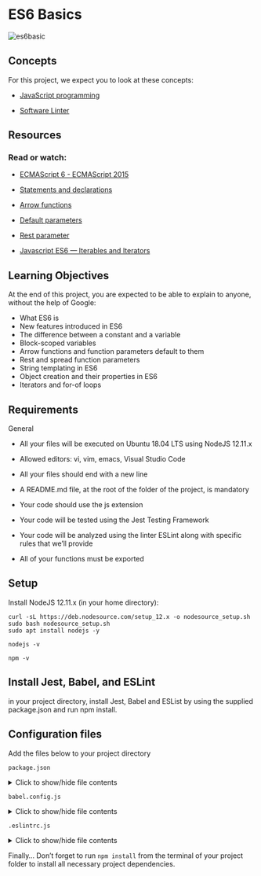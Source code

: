 # ES6 Basics
![es6basic](https://github.com/alchemistlowkey/alx-backend-javascript/assets/46524038/021d01db-c2d2-4fd1-b36d-0d77db8926e2)

## Concepts
For this project, we expect you to look at these concepts:

- [JavaScript programming](https://intranet.alxswe.com/concepts/852)

- [Software Linter](https://intranet.alxswe.com/concepts/542)

## Resources

### Read or watch:

- [ECMAScript 6 - ECMAScript 2015](https://www.w3schools.com/js/js_es6.asp)

- [Statements and declarations](https://developer.mozilla.org/en-US/docs/Web/JavaScript/Reference/Statements)

- [Arrow functions](https://developer.mozilla.org/en-US/docs/Web/JavaScript/Reference/Functions/Arrow_functions)

- [Default parameters](https://developer.mozilla.org/en-US/docs/Web/JavaScript/Reference/Functions/Default_parameters)

- [Rest parameter](https://developer.mozilla.org/en-US/docs/Web/JavaScript/Reference/Functions/rest_parameters)

- [Javascript ES6 — Iterables and Iterators](https://towardsdatascience.com/javascript-es6-iterables-and-iterators-de18b54f4d4)

## Learning Objectives
At the end of this project, you are expected to be able to explain to anyone, without the help of Google:

- What ES6 is
- New features introduced in ES6
- The difference between a constant and a variable
- Block-scoped variables
- Arrow functions and function parameters default to them
- Rest and spread function parameters
- String templating in ES6
- Object creation and their properties in ES6
- Iterators and for-of loops

## Requirements
General

- All your files will be executed on Ubuntu 18.04 LTS using NodeJS 12.11.x

- Allowed editors: vi, vim, emacs, Visual Studio Code

- All your files should end with a new line

- A README.md file, at the root of the folder of the project, is mandatory

- Your code should use the js extension

- Your code will be tested using the Jest Testing Framework

- Your code will be analyzed using the linter ESLint along with specific rules that we’ll provide

- All of your functions must be exported

## Setup
Install NodeJS 12.11.x
(in your home directory):

```
curl -sL https://deb.nodesource.com/setup_12.x -o nodesource_setup.sh
sudo bash nodesource_setup.sh
sudo apt install nodejs -y
```

```
nodejs -v
```

```
npm -v
```

## Install Jest, Babel, and ESLint
in your project directory, install Jest, Babel and ESList by using the supplied package.json and run npm install.

## Configuration files
Add the files below to your project directory

`package.json`
<details>
  <summary>Click to show/hide file contents</summary>

```js
{
  "scripts": {
    "lint": "./node_modules/.bin/eslint",
    "check-lint": "lint [0-9]*.js",
    "dev": "npx babel-node",
    "test": "jest",
    "full-test": "./node_modules/.bin/eslint [0-9]*.js && jest"
  },
  "devDependencies": {
    "@babel/core": "^7.6.0",
    "@babel/node": "^7.8.0",
    "@babel/preset-env": "^7.6.0",
    "eslint": "^6.4.0",
    "eslint-config-airbnb-base": "^14.0.0",
    "eslint-plugin-import": "^2.18.2",
    "eslint-plugin-jest": "^22.17.0",
    "jest": "^24.9.0"
  }
}
```
  
</details>

`babel.config.js`
<details>
  <summary>Click to show/hide file contents</summary>

```js
module.exports = {
  presets: [
    [
      '@babel/preset-env',
      {
        targets: {
          node: 'current',
        },
      },
    ],
  ],
};
```
  
</details>

`.eslintrc.js`
<details>
  <summary>Click to show/hide file contents</summary>

```js
module.exports = {
  env: {
    browser: false,
    es6: true,
    jest: true,
  },
  extends: [
    'airbnb-base',
    'plugin:jest/all',
  ],
  globals: {
    Atomics: 'readonly',
    SharedArrayBuffer: 'readonly',
  },
  parserOptions: {
    ecmaVersion: 2018,
    sourceType: 'module',
  },
  plugins: ['jest'],
  rules: {
    'no-console': 'off',
    'no-shadow': 'off',
    'no-restricted-syntax': [
      'error',
      'LabeledStatement',
      'WithStatement',
    ],
  },
  overrides:[
    {
      files: ['*.js'],
      excludedFiles: 'babel.config.js',
    }
  ]
};
```
  
</details>

Finally…
Don’t forget to run `npm install` from the terminal of your project folder to install all necessary project dependencies.
